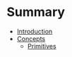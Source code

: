 # Summary

* [Introduction](README.md)
* [Concepts](chapter1.md)
   * [Primitives](concepts/primitives.md)

